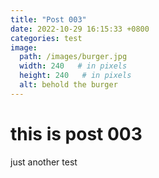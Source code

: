 ```yaml
---
title: "Post 003"
date: 2022-10-29 16:15:33 +0800
categories: test
image:
  path: /images/burger.jpg
  width: 240   # in pixels
  height: 240   # in pixels
  alt: behold the burger
---
```


# this is post 003

just another test